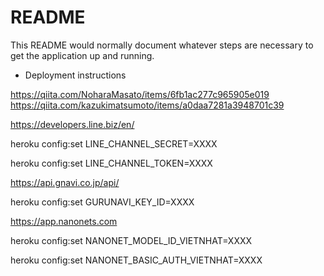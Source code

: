 # README

This README would normally document whatever steps are necessary to get the
application up and running.

* Deployment instructions

https://qiita.com/NoharaMasato/items/6fb1ac277c965905e019
https://qiita.com/kazukimatsumoto/items/a0daa7281a3948701c39

https://developers.line.biz/en/

heroku config:set LINE_CHANNEL_SECRET=XXXX

heroku config:set LINE_CHANNEL_TOKEN=XXXX

https://api.gnavi.co.jp/api/

heroku config:set GURUNAVI_KEY_ID=XXXX

https://app.nanonets.com

heroku config:set NANONET_MODEL_ID_VIETNHAT=XXXX

heroku config:set NANONET_BASIC_AUTH_VIETNHAT=XXXX

